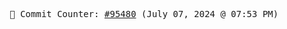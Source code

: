 <p align="center">
    <samp>
        📮 Commit Counter: <a href="https://github.com/Javascript-void0/Javascript-void0/commits/main">#95480</a> (July 07, 2024 @ 07:53 PM)
    </samp>
</p>